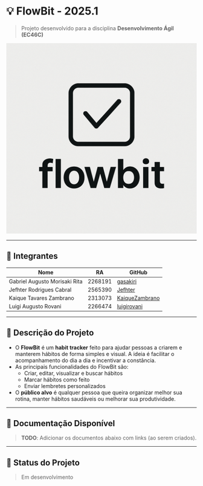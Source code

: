 # 💡 FlowBit - 2025.1

> Projeto desenvolvido para a disciplina **Desenvolvimento Ágil (EC46C)**  

![Logo](assets/logo.png)

---

## 👥 Integrantes

| Nome                          | RA        | GitHub                                       |
|-------------------------------|-----------|----------------------------------------------|
| Gabriel Augusto Morisaki Rita | 2268191   | [gasakiri](https://github.com/gasakiri)      |
| Jefhter Rodrigues Cabral      | 2565390   | [Jefhter](https://github.com/Jefhter)        |
| Kaique Tavares Zambrano       | 2313073   | [KaiqueZambrano](https://github.com/KaiqueZambrano) |
| Luigi Augusto Rovani          | 2266474   | [luigirovani](https://github.com/luigirovani) |

---

## 📌 Descrição do Projeto

- O **FlowBit** é um **habit tracker** feito para ajudar pessoas a criarem e manterem hábitos de forma 
simples e visual. A ideia é facilitar o acompanhamento do dia a dia e incentivar a constância.
- As principais funcionalidades do FlowBit são:
  - Criar, editar, visualizar e buscar hábitos
  - Marcar hábitos como feito
  - Enviar lembretes personalizados
- O **público alvo** é qualquer pessoa que queira organizar melhor sua rotina, manter hábitos saudáveis ou melhorar sua produtividade.

---

## 📂 Documentação Disponível

> **TODO**: Adicionar os documentos abaixo com links (ao serem criados).  

---

## 🚧 Status do Projeto

> Em desenvolvimento
